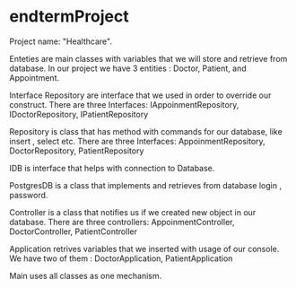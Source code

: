 # endtermProject

Project name: "Healthcare".

Enteties are main classes with variables that we will store  and retrieve from database. 
In our project we have 3 entities : Doctor, Patient, and Appointment.

Interface Repository are interface that we used in order to override our construct. 
There are three Interfaces: IAppoinmentRepository, IDoctorRepository, IPatientRepository

Repository is class that has method with commands for our database, like insert , select etc.
There are three Interfaces: AppoinmentRepository, DoctorRepository, PatientRepository

IDB is interface that helps with connection to Database.

PostgresDB is a class that implements and retrieves from database login , password.

Controller is a class that notifies us if we created new object in our database.
There are three controllers: AppoinmentController, DoctorController, PatientController

Application retrives variables that we inserted with usage of our console. 
We have two of them : DoctorApplication, PatientApplication

Main uses all classes as one mechanism.
